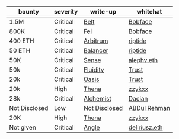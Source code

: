 | bounty        | **severity** | **write-up**                                                                                                          | **whitehat**                                                            |
|---------------|--------------|-----------------------------------------------------------------------------------------------------------------------|-------------------------------------------------------------------------|
| 1.5M          | Critical     | [Belt](https://medium.com/immunefi/belt-finance-logic-error-bug-fix-postmortem-39308a158291)                          | [Bobface](https://twitter.com/bobface16)                                |
| 800K          | Critical     | [Fei](https://medium.com/immunefi/fei-protocol-flashloan-vulnerability-postmortem-7c5dc001affb)                       | [Bobface](https://twitter.com/bobface16)                                |
| 400 ETH       | Critical     | [Arbitrum](https://medium.com/@0xriptide/hackers-in-arbitrums-inbox-ca23272641a2)                                     | [riptide](https://twitter.com/0xriptide)                                |
| 50 ETH        | Critical     | [Balancer](https://mirror.xyz/0x2719F6Dfb85086F87319079cC2f7EeFD0e40994D/NWDf5uW1Ve7-TrcPKwmM86xp8ploMSCRGC58A-NSoFY) | [riptide](https://twitter.com/0xriptide)                                |
| 50K           | Critical     | [Sense](https://medium.com/immunefi/sense-finance-access-control-issue-bugfix-review-32e0c806b1a0)                    | [alephv.eth](https://twitter.com/alpeh_v)                               |
| 50k           | Critical     | [Fluidity](https://www.trust-security.xyz/post/breaking-fluidity-for-glory-and-50k)                                   | [Trust](https://twitter.com/trust__90)                                  |
| 20k           | Critical     | [Oasis](https://www.trust-security.xyz/post/taking-home-a-20k-bounty-with-oasis-platform-shutdown-vulnerability)      | [Trust]( https://twitter.com/trust__90 )                                |
| 20k           | High         | [Thena](https://zzykxx.com/2023/02/02/the-bug-that-codearena-missed-,-twice/)                                         | [zzykxx](https://twitter.com/zzykxx)                                    |
| 28k           | Critical     | [Alchemist](https://dacian.me/28k-bounty-admin-brick-forced-revert)                                                   | [Dacian](https://twitter.com/DevDacian)                                 |
| Not Disclosed | Low          | [Not Disclosed](https://twitter.com/DevABDee/status/1637010561899560961)                                              | [ABDul Rehman](https://twitter.com/DevABDee/status/1637010561899560961) |
| 20K           | High         | [Thena](https://zzykxx.com/2023/02/27/a-very-helpful-sign/)                                                           | [zzykxx](https://twitter.com/zzykxx)                                    |
| Not given     | Critical     | [Angle](https://medium.com/@deliriusz/stealing-in-motion-immunefi-bounty-hunting-from-different-angle-5eb03602f5c1)   | [deliriusz.eth](https://twitter.com/deliriusz_eth)                      |
